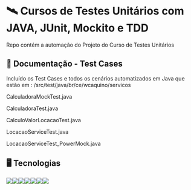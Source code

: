 # :artificial_satellite: Cursos de Testes Unitários com JAVA, JUnit, Mockito e TDD

Repo contém a automação do Projeto do Curso de Testes Unitários 

## :briefcase: Documentação - Test Cases

Incluído os Test Cases e todos os cenários automatizados em Java que estão em : /src/test/java/br/ce/wcaquino/servicos

<p> CalculadoraMockTest.java </p> 
<p> CalculadoraTest.java </p> 
<p> CalculoValorLocacaoTest.java </p> 
<p> LocacaoServiceTest.java </p> 
<p> LocacaoServiceTest_PowerMock.java </p> 


## :desktop_computer: Tecnologias

<img src="https://img.shields.io/badge/GitHUB-%202.30.0-brightgreen" /><img src="https://img.shields.io/badge/EclipseIDE-2019--09%20R-orange" /><img src="https://img.shields.io/badge/Java-1.8.0__321-blue" /><img src="https://img.shields.io/badge/Junit-%204.12-yellow" /><img src="https://img.shields.io/badge/Apache%20Maven-%203.8.3-yellowgreen" /><img src="https://img.shields.io/badge/Mockito-%201.10.19-green" /><img src="https://img.shields.io/badge/Powermock-%201.6.6-red" />